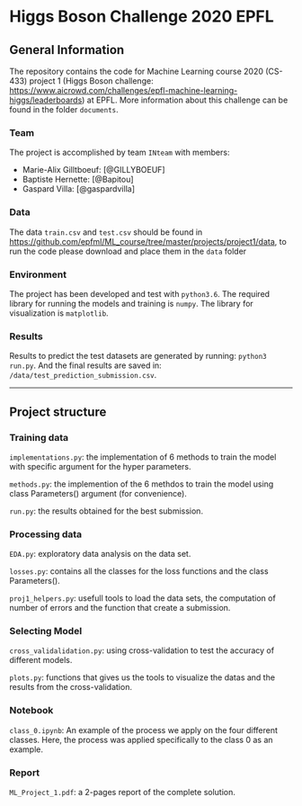 # Higgs Boson Challenge 2020 EPFL

## General Information

The repository contains the code for Machine Learning course 2020 (CS-433) project 1 (Higgs Boson challenge: https://www.aicrowd.com/challenges/epfl-machine-learning-higgs/leaderboards) at EPFL. More information about this challenge can be found in the folder `documents`.

### Team
The project is accomplished by team `INteam` with members:
- Marie-Alix Gilltboeuf: [@GILLYBOEUF]
- Baptiste Hernette: [@Bapitou]
- Gaspard Villa: [@gaspardvilla] 


### Data
The data `train.csv` and `test.csv` should be found in https://github.com/epfml/ML_course/tree/master/projects/project1/data, to run the code please download and place them in the `data` folder

### Environment
The project has been developed and test with `python3.6`.
The required library for running the models and training is `numpy`.
The library for visualization is `matplotlib`.

### Results

Results to predict the test datasets are generated by running:
`python3 run.py`.
And the final results are saved in: `/data/test_prediction_submission.csv`.
* * *
## Project structure

### Training data
`implementations.py`: the implementation of 6 methods to train the model with specific argument for the hyper parameters. 

`methods.py`: the implemention of the 6 methdos to train the model using class Parameters() argument (for convenience).

`run.py`: the results obtained for the best submission.

### Processing data 
`EDA.py`: exploratory data analysis on the data set.

`losses.py`: contains all the classes for the loss functions and the class Parameters().

`proj1_helpers.py`: usefull tools to load the data sets, the computation of number of errors and the function that create a submission.

### Selecting Model

`cross_validalidation.py`: using cross-validation to test the accuracy of different models.

`plots.py`: functions that gives us the tools to visualize the datas and the results from the cross-validation.

### Notebook

`class_0.ipynb`: An example of the process we apply on the four different classes. Here, the process was applied specifically to the class 0 as an example.

### Report

`ML_Project_1.pdf`: a 2-pages report of the complete solution.

